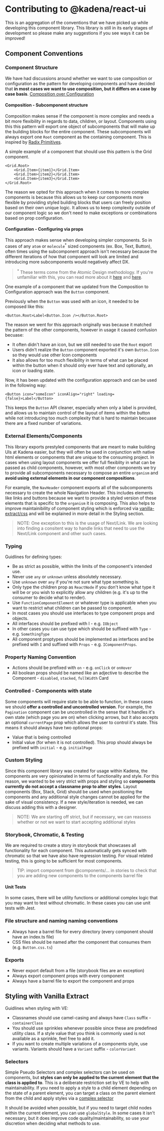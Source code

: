 # Contributing to @kadena/react-ui

This is an aggregation of the conventions that we have picked up while
developing this component library. This library is still in its early stages of
development so please make any suggestions if you see ways it can be improved!

## Component Conventions

### Component Structure

We have had discussions around whether we want to use composition or
configuration as the pattern for developing components and have decided that
**in most cases we want to use composition, but it differs on a case by case
basis**. [Composition over Configuration][1]

#### Composition - Subcomponent structure

Composition makes sense if the component is more complex and needs a bit more
flexibility in regards to data, children, or layout. Components using this this
pattern will export one object of subcomponents that will make up the building
blocks for the entire component. These subcomponents will always export one
`Root` component as the containing component. This is inspired by [Radix
Primitives][2].

A simple example of a component that should use this pattern is the Grid
component.

```jsonc
<Grid.Root>
    <Grid.Item>{item1}</Grid.Item>
    <Grid.Item>{item2}</Grid.Item>
    <Grid.Item>{item3}</Grid.Item>
</Grid.Root>
```

The reason we opted for this approach when it comes to more complex components
is because this allows us to keep our components more flexible by providing
styled building blocks that users can freely position based on their own unique
logic. It allows us to keep complexity outside of our component logic so we
don't need to make exceptions or combinations based on prop configuration.

#### Configuration - Configuring via props

This approach makes sense when developing simpler components. So in cases of any
`atom` or `molecule`<sup>\*</sup> sized components (ex. Box, Text, Button),
often times using the subcomponent approach isn't necessary because the
different iterations of how that component will look are limited and introducing
more subcomponents would negatively affect DX.

> <sup>\*</sup> These terms come from the Atomic Design methodology. If you're
> unfamiliar with this, you can read more about it
> [here](https://bradfrost.com/blog/post/atomic-web-design/) and
> [here](https://atomicdesign.bradfrost.com/chapter-2/).

One example of a component that we updated from the Composition to Configuration
approach was the `Button` component.

Previously when the `Button` was used with an icon, it needed to be composed
like this:

```jsonc
<Button.Root>Label<Button.Icon /></Button.Root>
```

The reason we went for this approach originally was because it matched the
pattern of the other components, however in usage it caused confusion becuase:

- It often didn't have an icon, but we still needed to use the `Root` export
- Users didn't realize the `Button` component exported it's own `Button.Icon` so
  they would use other Icon components
- It also allows for too much flexibility in terms of what can be placed within
  the button when it should only ever have text and optionally, an icon or
  loading state.

Now, it has been updated with the configuration approach and can be used in the
following way:

```jsonc
<Button icon="someIcon" iconAlign="right" loading={false}>Label</Button>
```

This keeps the `Button` API cleaner, especially when only a label is provided,
and allows us to maintain control of the layout of items within the button while
not introducing too much complexity that is hard to maintain becuase there are a
fixed number of variations.

### External Elements/Components

This library exports prestyled components that are meant to make building UIs at
Kadena easier, but they will often be used in conjunction with native html
elements or components that are unique to the consuming project. In cases when
using layout components we offer full flexiblity in what can be passed as child
components, however, with most other components we try to provide all
subcomponents necessary to compose an entire `organism` and **avoid using
external elements in our component compositions**.

For example, the `NavHeader` component exports all of the subcomponents
necessary to create the whole Navigation Header. This includes elements like
links and buttons because we want to provide a styled version of these elements
that is specific to the `organism` it is composing. This also helps to improve
maintainibility of component styling which is enforced via
[vanilla-extract/css][3] and will be explained in more detail in the Styling
section.

> NOTE: One exception to this is the usage of Next/Link. We are looking into
> finding a consitent way to handle links that need to use the Next/Link
> component and other such cases.

### Typing

Guidlines for defining types:

- Be as strict as possible, within the limits of the component's intended use.
- Never use `any` or `unknown` unless absolutely necessary.
- Use `unknown` over `any` if you're not sure what type something is.
- Only type the children prop as `ReactNode` if you don't know what type it will
  be or you wish to explicitly allow any children (e.g. it's up to the consumer
  to decide what to render).
- Use `FunctionComponentElement` or whatever type is applicable when you want to
  restrict what children can be passed to component.
- In most cases you should use interfaces to type component props and objects.
- All interfaces should be prefixed with I - e.g. `IObject`
- In other cases you can use type which should be suffixed with `Type` - e.g.
  `SomethingType`
- All component proptypes should be implemented as interfaces and be prefixed
  with `I` and suffixed with `Props` - e.g. `IComponentProps`.

### Property Naming Convention

- Actions should be prefixed with `on` - e.g. `onClick` or `onHover`
- All boolean props should be named like an adjective to describe the
  Component - `disabled`, `stacked`, `fullWidth` Card

### Controlled - Components with state

Some components will require state to be able to function, in these cases we
should **offer a controlled and uncontrolled version**. For example, the
`Pagination` component can be uncontrolled in the sense that it handles it's own
state (which page you are on) when clicking arrows, but it also accepts an
optional `currentPage` prop which allows the user to control it's state. This
means it should always have two optional props:

- Value that is being controlled
- Initial value (for when it is not controlled). This prop should always be
  prefixed with `initial` - e.g. `initialPage`

### Custom Styling

Since this component library was created for usage within Kadena, the components
are very opinionated in terms of functionality and style. For this reason, we
wanted to be very strict with props and styling so **components currently do not
accept a classname prop to alter styles**. Layout components (Box, Stack, Grid)
should be used when positioning the components and any additional style changes
cannot be applied for the sake of visual consistency. If a new style/iteration
is needed, we can discuss adding this with a designer.

> NOTE: We are starting off strict, but if necessary, we can reassess whether or
> not we want to start accepting additional styles

### Storybook, Chromatic, & Testing

We are required to create a story in storybook that showcases all functionality
for each component. This automatically gets synced with chromatic so that we
have also have regression testing. For visual related testing, this is going to
be sufficient for most components.

> TIP: import component from @components/... in stories to check that you are
> adding new components to the components barrel file

#### Unit Tests

In some cases, there will be utility functions or additional complex logic that
you may want to test without chromatic. In these cases you can use unit tests
with Jest.

### File structure and naming naming conventions

- Always have a barrel file for every directory (every component should have an
  index.ts file)
- CSS files should be named after the component that consumes them (e.g.
  `Button.css.ts`)

### Exports

- Never export default from a file (storybook files are an exception)
- Always export component props with every component
- Always have a barrel file to export the component and props

## Styling with Vanilla Extract

Guidlines when styling with VE:

- Classnames should use camel-casing and always have `Class` suffix -
  `containerClass`
- You should use sprinkles whenever possible since these are predefined utility
  class. If a style value that you think is commonly used is not available as a
  sprinkle, feel free to add it.
- If you want to create multiple variations of a components style, use variants.
  Variants should have a `Variant` suffix - `colorVariant`

### Selectors

Simple Pseudo Selectors and complex selectors can be used on components, but
**styles can only be applied to the current element that the class is applied
to**. This is a deliberate restriction set by VE to help with maintainability.
If you need to apply a style to a child element depending on the state of a
parent element, you can target a class on the parent element from the child and
apply styles via a [complex selector][4]

It should be avoided when possible, but if you need to target child nodes within
the current element, you can use `globalStyle`. In some cases it isn't
necessary, but it does improve code quality/maintainability, so use your
discretion when deciding what methods to use.

[1]:
  https://dev.to/anuradha9712/configuration-vs-composition-design-reusable-components-5h1f
[2]: https://www.radix-ui.com/primitives
[3]: https://vanilla-extract.style/
[4]: https://vanilla-extract.style/documentation/styling#complex-selectors
